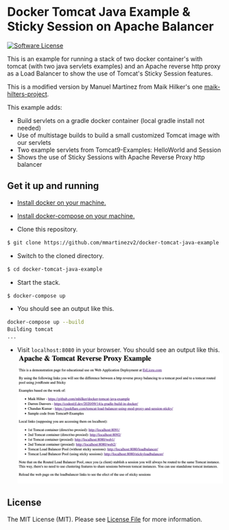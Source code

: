 # Docker Tomcat Java Example & Sticky Session on Apache Balancer

[![Software License][ico-license]](LICENSE.md)

This is an example for running a stack of two docker container's with tomcat (with two java servlets examples) and an Apache reverse http proxy as a Load Balancer to show the use of Tomcat's Sticky Session features.

This is a modified version by Manuel Martínez from Maik Hilker's one [maik-hilters-project].

This example adds:

  - Build servlets on a gradle docker container (local gradle install not needed)
  - Use of multistage builds to build a small customized Tomcat image with our servlets
  - Two example servlets from Tomcat9-Examples: HelloWorld and Session
  - Shows the use of Sticky Sessions with Apache Reverse Proxy http balancer

## Get it up and running

- [Install docker on your machine.][install-docker]

- [Install docker-compose on your machine.][install-docker-compose]

- Clone this repository.

``` bash
$ git clone https://github.com/mmartinezv2/docker-tomcat-java-example
```

- Switch to the cloned directory.

``` bash
$ cd docker-tomcat-java-example
```

- Start the stack.

``` bash
$ docker-compose up
```

- You should see an output like this.

``` bash
docker-compose up --build
Building tomcat
...
```

- Visit `localhost:8080` in your browser. You should see an output like this.
![Explanation and links to Tomcat servlets examples (directly, via reverse proxy or balancer)](./resources/screenshot-01.png)


## License

The MIT License (MIT). Please see [License File](LICENSE.md) for more information.

[ico-license]: https://img.shields.io/badge/license-MIT-brightgreen.svg?style=flat-square
[install-docker]: https://docs.docker.com/engine/installation
[install-docker-compose]: https://docs.docker.com/compose/install
[install-gradle]: https://gradle.org/install
[maik-hilters-project]: https://github.com/mhilker/docker-tomcat-java-example
